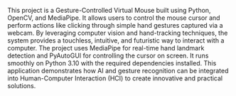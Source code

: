This project is a Gesture-Controlled Virtual Mouse built using Python, OpenCV, and MediaPipe. It allows users to control the mouse cursor and perform actions like clicking through simple hand gestures captured via a webcam. By leveraging computer vision and hand-tracking techniques, the system provides a touchless, intuitive, and futuristic way to interact with a computer. The project uses MediaPipe for real-time hand landmark detection and PyAutoGUI for controlling the cursor on screen. It runs smoothly on Python 3.10 with the required dependencies installed. This application demonstrates how AI and gesture recognition can be integrated into Human-Computer Interaction (HCI) to create innovative and practical solutions.
